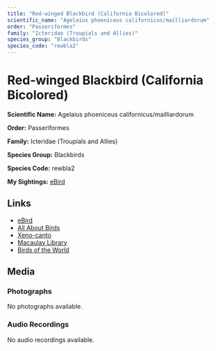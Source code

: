 ```yaml
---
title: "Red-winged Blackbird (California Bicolored)"
scientific_name: "Agelaius phoeniceus californicus/mailliardorum"
order: "Passeriformes"
family: "Icteridae (Troupials and Allies)"
species_group: "Blackbirds"
species_code: "rewbla2"
---
```


# Red-winged Blackbird (California Bicolored)

**Scientific Name:** Agelaius phoeniceus californicus/mailliardorum

**Order:** Passeriformes

**Family:** Icteridae (Troupials and Allies)

**Species Group:** Blackbirds

**Species Code:** rewbla2

**My Sightings:** [eBird](https://ebird.org/lifelist?r=world&time=life&spp=rewbla2)

## Links
* [eBird](https://ebird.org/species/rewbla2) 
* [All About Birds](https://www.allaboutbirds.org/guide/rewbla2) 
* [Xeno-canto](https://www.xeno-canto.org/species/agelaius-phoeniceus-californicus/mailliardorum) 
* [Macaulay Library](https://search.macaulaylibrary.org/catalog?taxonCode=rewbla2&sort=rating_rank_desc)
* [Birds of the World](https://birdsoftheworld.org/bow/species/rewbla2)

## Media
### Photographs
No photographs available.

### Audio Recordings
No audio recordings available.
